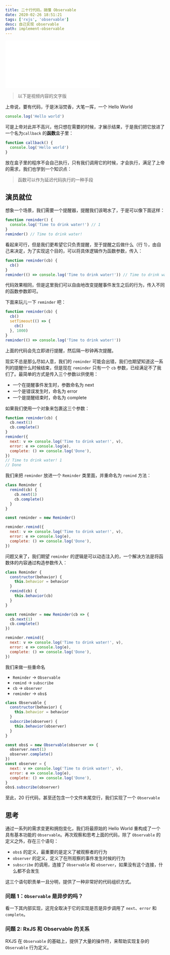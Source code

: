 ```yaml
---
title: 二十行代码，搞懂 Observable
date: 2020-02-26 18:51:21
tags: ['rxjs', 'observable']
desc: 自己实现 observable
path: implement-observable
---
```


<iframe src="//player.bilibili.com/player.html?aid=92737776&cid=158338188&page=1" scrolling="no" border="0" frameborder="no" framespacing="0" allowfullscreen="true"></iframe>

> 以下是视频内容的文字版

上帝说，要有代码，于是沐浴焚香，大笔一挥，一个 Hello World

```js
console.log('Hello world')
```

可是上帝对此并不高兴，他只想在需要的时候，才展示结果，于是我们把它放进了一个名为`callback` 的**函数**盒子里：

```js
function callback() {
  console.log('Hello world')
}
```

放在盒子里的程序不会自己执行，只有我们调用它的时候，才会执行，满足了上帝的需求，我们也学到一个知识点：

> 函数可以作为延迟代码执行的一种手段

## 演员就位

想象一个场景，我们需要一个提醒器，提醒我们该喝水了，于是可以像下面这样：

```js
function reminder() {
  console.log('Time to drink water!') // 1
}
reminder() // Time to drink water!
```

看起来可行，但是我们更希望它只负责提醒，至于提醒之后做什么（行 1），由自己来决定，为了实现这个目的，可以将具体逻辑作为函数参数，传入：

```js
function reminder(cb) {
  cb()
}
reminder(() => console.log('Time to drink water!')) // Time to drink water!
```

代码效果相同，但是这里我们可以自由地改变提醒事件发生之后的行为，传入不同的函数参数即可。

下面来玩儿一下 `reminder` 吧：

```js
function reminder(cb) {
  cb()
  setTimeout(() => {
    cb()
  }, 1000)
}
reminder(() => console.log('Time to drink water!'))
```

上面的代码会先立即进行提醒，然后隔一秒钟再次提醒。

现实不总是那么尽如人意，我们的 `reminder` 可能会出错，我们也期望知道这一系列的提醒什么时候结束，但是现在 `reminder` 只有一个 `cb` 参数，已经满足不了我们了。最简单的方式是传入三个参数以供使用：

- 一个在提醒事件发生时，参数命名为 next
- 一个是错误发生时，命名为 error
- 一个是提醒结束时，命名为 complete

如果我们使用一个对象来包裹这三个参数：

```js
function reminder(cb) {
  cb.next(1)
  cb.complete()
}
reminder({
  next: v => console.log('Time to drink water!', v),
  error: e => console.log(e),
  complete: () => console.log('Done'),
})
// Time to drink water! 1
// Done
```

我们来把 `reminder` 放进一个 `Reminder` 类里面，并重命名为 `remind` 方法：

```js
class Reminder {
  remind(cb) {
    cb.next(1)
    cb.complete()
  }
}

const reminder = new Reminder()

reminder.remind({
  next: v => console.log('Time to drink water!', v),
  error: e => console.log(e),
  complete: () => console.log('Done'),
})
```

问题又来了，我们期望 `reminder` 的逻辑是可以动态注入的，一个解决方法是将函数体的内容通过构造参数传入：

```js
class Reminder {
  constructor(behavior) {
    this.behavior = behavior
  }
  remind(cb) {
    this.behavior(cb)
  }
}

const reminder = new Reminder(cb => {
  cb.next(1)
  cb.complete()
})

reminder.remind({
  next: v => console.log('Time to drink water!', v),
  error: e => console.log(e),
  complete: () => console.log('Done'),
})
```

我们来做一些重命名

- `Reminder` → `Observable`
- `remind` → `subscribe`
- `cb` → `observer`
- `reminder` → `obs$`

```js
class Observable {
  constructor(behavior) {
    this.behavior = behavior
  }
  subscribe(observer) {
    this.behavior(observer)
  }
}

const obs$ = new Observable(observer => {
  observer.next(1)
  observer.complete()
})
const observer = {
  next: v => console.log('Time to drink water!', v),
  error: e => console.log(e),
  complete: () => console.log('Done'),
}
obs$.subscribe(observer)
```

至此，20 行代码，甚至还包含一个文件末尾空行，我们实现了一个 `Observable`

## 思考

通过一系列的需求变更和拥抱变化，我们将最原始的 Hello World 重构成了一个具有基本功能的 `Observable`。再次观察和思考上面的代码，除了 `Observable` 的定义之外，存在三个语句：

- `obs$` 的定义，最重要的是定义了被观察者的行为
- `observer` 的定义，定义了在所观察的事件发生时候的行为
- `subscribe` 的调用，连接了 `Observable` 和 `observer`，如果没有这个连接，什么都不会发生

这三个语句职责单一且分明，提供了一种非常好的代码组织方式。

### 问题 1：`Observable` 是异步的吗？

看一下其内部实现，这完全取决于它的实现是否是异步调用了 `next`、`error` 和 `complete`。

### 问题 2: RxJS 和 Observable 的关系

RXJS 在 `Observable` 的基础上，提供了大量的操作符，来帮助实现复杂的 `Observable` 行为定义。
